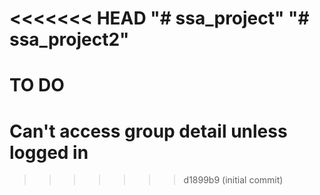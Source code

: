 <<<<<<< HEAD
"# ssa_project" 
"# ssa_project2" 
=======
# TO DO
# Can't access group detail unless logged in
>>>>>>> d1899b9 (initial commit)
